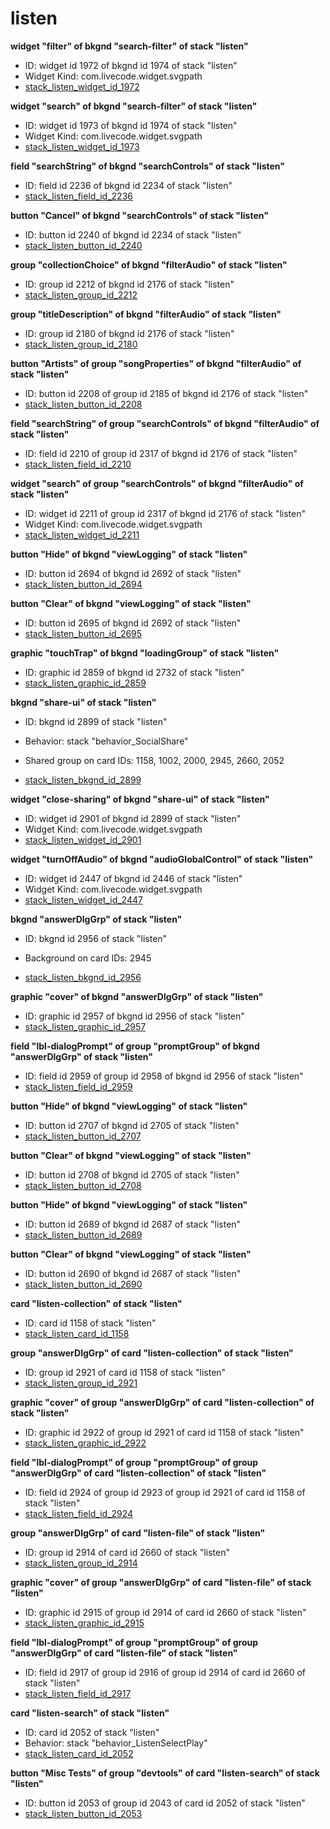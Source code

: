 # listen
**widget "filter" of bkgnd "search-filter" of stack "listen"**
* ID: widget id 1972 of bkgnd id 1974 of stack "listen"
* Widget Kind: com.livecode.widget.svgpath
* [stack_listen_widget_id_1972](./../../ScriptTracker/modules/listen_Scripts/stack_listen_widget_id_1972.livecodescript)

**widget "search" of bkgnd "search-filter" of stack "listen"**
* ID: widget id 1973 of bkgnd id 1974 of stack "listen"
* Widget Kind: com.livecode.widget.svgpath
* [stack_listen_widget_id_1973](./../../ScriptTracker/modules/listen_Scripts/stack_listen_widget_id_1973.livecodescript)

**field "searchString" of bkgnd "searchControls" of stack "listen"**
* ID: field id 2236 of bkgnd id 2234 of stack "listen"
* [stack_listen_field_id_2236](./../../ScriptTracker/modules/listen_Scripts/stack_listen_field_id_2236.livecodescript)

**button "Cancel" of bkgnd "searchControls" of stack "listen"**
* ID: button id 2240 of bkgnd id 2234 of stack "listen"
* [stack_listen_button_id_2240](./../../ScriptTracker/modules/listen_Scripts/stack_listen_button_id_2240.livecodescript)

**group "collectionChoice" of bkgnd "filterAudio" of stack "listen"**
* ID: group id 2212 of bkgnd id 2176 of stack "listen"
* [stack_listen_group_id_2212](./../../ScriptTracker/modules/listen_Scripts/stack_listen_group_id_2212.livecodescript)

**group "titleDescription" of bkgnd "filterAudio" of stack "listen"**
* ID: group id 2180 of bkgnd id 2176 of stack "listen"
* [stack_listen_group_id_2180](./../../ScriptTracker/modules/listen_Scripts/stack_listen_group_id_2180.livecodescript)

**button "Artists" of group "songProperties" of bkgnd "filterAudio" of stack "listen"**
* ID: button id 2208 of group id 2185 of bkgnd id 2176 of stack "listen"
* [stack_listen_button_id_2208](./../../ScriptTracker/modules/listen_Scripts/stack_listen_button_id_2208.livecodescript)

**field "searchString" of group "searchControls" of bkgnd "filterAudio" of stack "listen"**
* ID: field id 2210 of group id 2317 of bkgnd id 2176 of stack "listen"
* [stack_listen_field_id_2210](./../../ScriptTracker/modules/listen_Scripts/stack_listen_field_id_2210.livecodescript)

**widget "search" of group "searchControls" of bkgnd "filterAudio" of stack "listen"**
* ID: widget id 2211 of group id 2317 of bkgnd id 2176 of stack "listen"
* Widget Kind: com.livecode.widget.svgpath
* [stack_listen_widget_id_2211](./../../ScriptTracker/modules/listen_Scripts/stack_listen_widget_id_2211.livecodescript)

**button "Hide" of bkgnd "viewLogging" of stack "listen"**
* ID: button id 2694 of bkgnd id 2692 of stack "listen"
* [stack_listen_button_id_2694](./../../ScriptTracker/modules/listen_Scripts/stack_listen_button_id_2694.livecodescript)

**button "Clear" of bkgnd "viewLogging" of stack "listen"**
* ID: button id 2695 of bkgnd id 2692 of stack "listen"
* [stack_listen_button_id_2695](./../../ScriptTracker/modules/listen_Scripts/stack_listen_button_id_2695.livecodescript)

**graphic "touchTrap" of bkgnd "loadingGroup" of stack "listen"**
* ID: graphic id 2859 of bkgnd id 2732 of stack "listen"
* [stack_listen_graphic_id_2859](./../../ScriptTracker/modules/listen_Scripts/stack_listen_graphic_id_2859.livecodescript)

**bkgnd "share-ui" of stack "listen"**
* ID: bkgnd id 2899 of stack "listen"
* Behavior: stack "behavior_SocialShare"

* Shared group on card IDs: 1158, 1002, 2000, 2945, 2660, 2052
* [stack_listen_bkgnd_id_2899](./../../ScriptTracker/modules/listen_Scripts/stack_listen_bkgnd_id_2899.livecodescript)

**widget "close-sharing" of bkgnd "share-ui" of stack "listen"**
* ID: widget id 2901 of bkgnd id 2899 of stack "listen"
* Widget Kind: com.livecode.widget.svgpath
* [stack_listen_widget_id_2901](./../../ScriptTracker/modules/listen_Scripts/stack_listen_widget_id_2901.livecodescript)

**widget "turnOffAudio" of bkgnd "audioGlobalControl" of stack "listen"**
* ID: widget id 2447 of bkgnd id 2446 of stack "listen"
* Widget Kind: com.livecode.widget.svgpath
* [stack_listen_widget_id_2447](./../../ScriptTracker/modules/listen_Scripts/stack_listen_widget_id_2447.livecodescript)

**bkgnd "answerDlgGrp" of stack "listen"**
* ID: bkgnd id 2956 of stack "listen"

* Background on card IDs: 2945
* [stack_listen_bkgnd_id_2956](./../../ScriptTracker/modules/listen_Scripts/stack_listen_bkgnd_id_2956.livecodescript)

**graphic "cover" of bkgnd "answerDlgGrp" of stack "listen"**
* ID: graphic id 2957 of bkgnd id 2956 of stack "listen"
* [stack_listen_graphic_id_2957](./../../ScriptTracker/modules/listen_Scripts/stack_listen_graphic_id_2957.livecodescript)

**field "lbl-dialogPrompt" of group "promptGroup" of bkgnd "answerDlgGrp" of stack "listen"**
* ID: field id 2959 of group id 2958 of bkgnd id 2956 of stack "listen"
* [stack_listen_field_id_2959](./../../ScriptTracker/modules/listen_Scripts/stack_listen_field_id_2959.livecodescript)

**button "Hide" of bkgnd "viewLogging" of stack "listen"**
* ID: button id 2707 of bkgnd id 2705 of stack "listen"
* [stack_listen_button_id_2707](./../../ScriptTracker/modules/listen_Scripts/stack_listen_button_id_2707.livecodescript)

**button "Clear" of bkgnd "viewLogging" of stack "listen"**
* ID: button id 2708 of bkgnd id 2705 of stack "listen"
* [stack_listen_button_id_2708](./../../ScriptTracker/modules/listen_Scripts/stack_listen_button_id_2708.livecodescript)

**button "Hide" of bkgnd "viewLogging" of stack "listen"**
* ID: button id 2689 of bkgnd id 2687 of stack "listen"
* [stack_listen_button_id_2689](./../../ScriptTracker/modules/listen_Scripts/stack_listen_button_id_2689.livecodescript)

**button "Clear" of bkgnd "viewLogging" of stack "listen"**
* ID: button id 2690 of bkgnd id 2687 of stack "listen"
* [stack_listen_button_id_2690](./../../ScriptTracker/modules/listen_Scripts/stack_listen_button_id_2690.livecodescript)

**card "listen-collection" of stack "listen"**
* ID: card id 1158 of stack "listen"
* [stack_listen_card_id_1158](./../../ScriptTracker/modules/listen_Scripts/stack_listen_card_id_1158.livecodescript)

**group "answerDlgGrp" of card "listen-collection" of stack "listen"**
* ID: group id 2921 of card id 1158 of stack "listen"
* [stack_listen_group_id_2921](./../../ScriptTracker/modules/listen_Scripts/stack_listen_group_id_2921.livecodescript)

**graphic "cover" of group "answerDlgGrp" of card "listen-collection" of stack "listen"**
* ID: graphic id 2922 of group id 2921 of card id 1158 of stack "listen"
* [stack_listen_graphic_id_2922](./../../ScriptTracker/modules/listen_Scripts/stack_listen_graphic_id_2922.livecodescript)

**field "lbl-dialogPrompt" of group "promptGroup" of group "answerDlgGrp" of card "listen-collection" of stack "listen"**
* ID: field id 2924 of group id 2923 of group id 2921 of card id 1158 of stack "listen"
* [stack_listen_field_id_2924](./../../ScriptTracker/modules/listen_Scripts/stack_listen_field_id_2924.livecodescript)

**group "answerDlgGrp" of card "listen-file" of stack "listen"**
* ID: group id 2914 of card id 2660 of stack "listen"
* [stack_listen_group_id_2914](./../../ScriptTracker/modules/listen_Scripts/stack_listen_group_id_2914.livecodescript)

**graphic "cover" of group "answerDlgGrp" of card "listen-file" of stack "listen"**
* ID: graphic id 2915 of group id 2914 of card id 2660 of stack "listen"
* [stack_listen_graphic_id_2915](./../../ScriptTracker/modules/listen_Scripts/stack_listen_graphic_id_2915.livecodescript)

**field "lbl-dialogPrompt" of group "promptGroup" of group "answerDlgGrp" of card "listen-file" of stack "listen"**
* ID: field id 2917 of group id 2916 of group id 2914 of card id 2660 of stack "listen"
* [stack_listen_field_id_2917](./../../ScriptTracker/modules/listen_Scripts/stack_listen_field_id_2917.livecodescript)

**card "listen-search" of stack "listen"**
* ID: card id 2052 of stack "listen"
* Behavior: stack "behavior_ListenSelectPlay"
* [stack_listen_card_id_2052](./../../ScriptTracker/modules/listen_Scripts/stack_listen_card_id_2052.livecodescript)

**button "Misc Tests" of group "devtools" of card "listen-search" of stack "listen"**
* ID: button id 2053 of group id 2043 of card id 2052 of stack "listen"
* [stack_listen_button_id_2053](./../../ScriptTracker/modules/listen_Scripts/stack_listen_button_id_2053.livecodescript)

